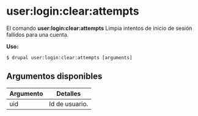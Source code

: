 # user:login:clear:attempts
El comando **user:login:clear:attempts** Limpia intentos de inicio de sesión fallidos para una cuenta.

**Uso:**
```
$ drupal user:login:clear:attempts [arguments] 
```

## Argumentos disponibles
Argumento | Detalles
---------|-------------
uid | Id de usuario.

